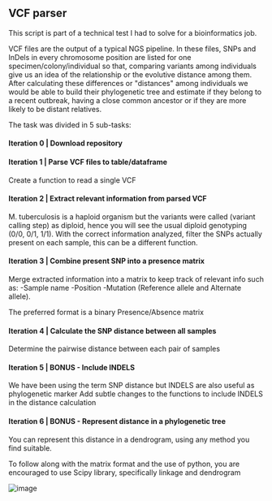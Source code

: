 ## VCF parser

This script is part of a technical test I had to solve for a bioinformatics job. 

VCF files are the output of a typical NGS pipeline. In these files, SNPs and InDels in every chromosome position are listed for one specimen/colony/individual so that, comparing variants among individuals give us an idea of the relationship or the evolutive distance among them. After calculating these differences or "distances" among individuals we would be able to build their phylogenetic tree and estimate if they belong to a recent outbreak, having a close common ancestor or if they are more likely to be distant relatives.

The task was divided in 5 sub-tasks:

#### Iteration 0 | Download repository

#### Iteration 1 | Parse VCF files to table/dataframe

Create a function to read a single VCF

#### Iteration 2 | Extract relevant information from parsed VCF

M. tuberculosis is a haploid organism but the variants were called (variant calling step) as diploid, hence you will see the usual diploid genotyping (0/0, 0/1, 1/1).
With the correct information analyzed, filter the SNPs actually present on each sample, this can be a different function.

#### Iteration 3 | Combine present SNP into a presence matrix

Merge extracted information into a matrix to keep track of relevant info such as:
-Sample name
-Position
-Mutation (Reference allele and Alternate allele).

The preferred format is a binary Presence/Absence matrix

#### Iteration 4 | Calculate the SNP distance between all samples

Determine the pairwise distance between each pair of samples

#### Iteration 5 | BONUS - Include INDELS

We have been using the term SNP distance but INDELS are also useful as phylogenetic marker
Add subtle changes to the functions to include INDELS in the distance calculation

#### Iteration 6 | BONUS - Represent distance in a phylogenetic tree

You can represent this distance in a dendrogram, using any method you find suitable.

To follow along with the matrix format and the use of python, you are encouraged to use Scipy library, specifically linkage and dendrogram

![image](https://user-images.githubusercontent.com/77884314/158075238-8e140924-30ff-4929-b482-fd0dc5f4378d.png)

